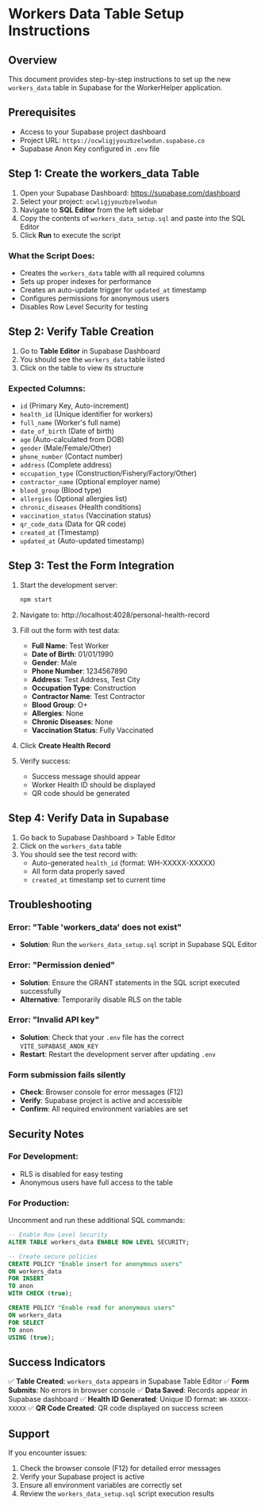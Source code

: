 # Workers Data Table Setup Instructions

## Overview
This document provides step-by-step instructions to set up the new `workers_data` table in Supabase for the WorkerHelper application.

## Prerequisites
- Access to your Supabase project dashboard
- Project URL: `https://ocwligjyouzbzelwodun.supabase.co`
- Supabase Anon Key configured in `.env` file

## Step 1: Create the workers_data Table

1. Open your Supabase Dashboard: https://supabase.com/dashboard
2. Select your project: `ocwligjyouzbzelwodun`
3. Navigate to **SQL Editor** from the left sidebar
4. Copy the contents of `workers_data_setup.sql` and paste into the SQL Editor
5. Click **Run** to execute the script

### What the Script Does:
- Creates the `workers_data` table with all required columns
- Sets up proper indexes for performance
- Creates an auto-update trigger for `updated_at` timestamp
- Configures permissions for anonymous users
- Disables Row Level Security for testing

## Step 2: Verify Table Creation

1. Go to **Table Editor** in Supabase Dashboard
2. You should see the `workers_data` table listed
3. Click on the table to view its structure

### Expected Columns:
- `id` (Primary Key, Auto-increment)
- `health_id` (Unique identifier for workers)
- `full_name` (Worker's full name)
- `date_of_birth` (Date of birth)
- `age` (Auto-calculated from DOB)
- `gender` (Male/Female/Other)
- `phone_number` (Contact number)
- `address` (Complete address)
- `occupation_type` (Construction/Fishery/Factory/Other)
- `contractor_name` (Optional employer name)
- `blood_group` (Blood type)
- `allergies` (Optional allergies list)
- `chronic_diseases` (Health conditions)
- `vaccination_status` (Vaccination status)
- `qr_code_data` (Data for QR code)
- `created_at` (Timestamp)
- `updated_at` (Auto-updated timestamp)

## Step 3: Test the Form Integration

1. Start the development server:
   ```bash
   npm start
   ```

2. Navigate to: http://localhost:4028/personal-health-record

3. Fill out the form with test data:
   - **Full Name**: Test Worker
   - **Date of Birth**: 01/01/1990
   - **Gender**: Male
   - **Phone Number**: 1234567890
   - **Address**: Test Address, Test City
   - **Occupation Type**: Construction
   - **Contractor Name**: Test Contractor
   - **Blood Group**: O+
   - **Allergies**: None
   - **Chronic Diseases**: None
   - **Vaccination Status**: Fully Vaccinated

4. Click **Create Health Record**

5. Verify success:
   - Success message should appear
   - Worker Health ID should be displayed
   - QR code should be generated

## Step 4: Verify Data in Supabase

1. Go back to Supabase Dashboard > Table Editor
2. Click on the `workers_data` table
3. You should see the test record with:
   - Auto-generated `health_id` (format: WH-XXXXX-XXXXX)
   - All form data properly saved
   - `created_at` timestamp set to current time

## Troubleshooting

### Error: "Table 'workers_data' does not exist"
- **Solution**: Run the `workers_data_setup.sql` script in Supabase SQL Editor

### Error: "Permission denied"
- **Solution**: Ensure the GRANT statements in the SQL script executed successfully
- **Alternative**: Temporarily disable RLS on the table

### Error: "Invalid API key"
- **Solution**: Check that your `.env` file has the correct `VITE_SUPABASE_ANON_KEY`
- **Restart**: Restart the development server after updating `.env`

### Form submission fails silently
- **Check**: Browser console for error messages (F12)
- **Verify**: Supabase project is active and accessible
- **Confirm**: All required environment variables are set

## Security Notes

### For Development:
- RLS is disabled for easy testing
- Anonymous users have full access to the table

### For Production:
Uncomment and run these additional SQL commands:

```sql
-- Enable Row Level Security
ALTER TABLE workers_data ENABLE ROW LEVEL SECURITY;

-- Create secure policies
CREATE POLICY "Enable insert for anonymous users"
ON workers_data
FOR INSERT
TO anon
WITH CHECK (true);

CREATE POLICY "Enable read for anonymous users"
ON workers_data
FOR SELECT
TO anon
USING (true);
```

## Success Indicators

✅ **Table Created**: `workers_data` appears in Supabase Table Editor
✅ **Form Submits**: No errors in browser console
✅ **Data Saved**: Records appear in Supabase dashboard
✅ **Health ID Generated**: Unique ID format: `WH-XXXXX-XXXXX`
✅ **QR Code Created**: QR code displayed on success screen

## Support

If you encounter issues:
1. Check the browser console (F12) for detailed error messages
2. Verify your Supabase project is active
3. Ensure all environment variables are correctly set
4. Review the `workers_data_setup.sql` script execution results